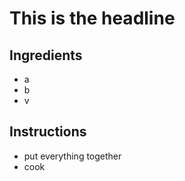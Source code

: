 # This is the headline

## Ingredients

* a
* b
* v

## Instructions

* put everything together
* cook

